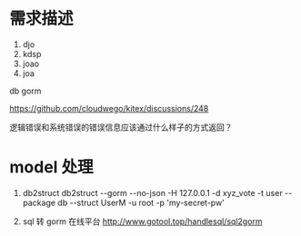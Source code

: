 


# 需求描述

1. djo  
2. kdsp
3. joao
4. joa



db gorm 

https://github.com/cloudwego/kitex/discussions/248

逻辑错误和系统错误的错误信息应该通过什么样子的方式返回？



# model 处理
1. db2struct
db2struct --gorm --no-json -H 127.0.0.1 -d xyz_vote -t user --package db --struct UserM -u root -p 'my-secret-pw'

2. sql 转 gorm 在线平台
http://www.gotool.top/handlesql/sql2gorm